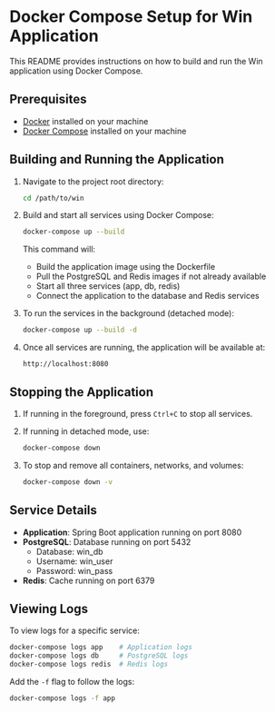 # Docker Compose Setup for Win Application

This README provides instructions on how to build and run the Win application using Docker Compose.

## Prerequisites

- [Docker](https://docs.docker.com/get-docker/) installed on your machine
- [Docker Compose](https://docs.docker.com/compose/install/) installed on your machine

## Building and Running the Application

1. Navigate to the project root directory:
   ```bash
   cd /path/to/win
   ```

2. Build and start all services using Docker Compose:
   ```bash
   docker-compose up --build
   ```
   
   This command will:
   - Build the application image using the Dockerfile
   - Pull the PostgreSQL and Redis images if not already available
   - Start all three services (app, db, redis)
   - Connect the application to the database and Redis services

3. To run the services in the background (detached mode):
   ```bash
   docker-compose up --build -d
   ```

4. Once all services are running, the application will be available at:
   ```
   http://localhost:8080
   ```

## Stopping the Application

1. If running in the foreground, press `Ctrl+C` to stop all services.

2. If running in detached mode, use:
   ```bash
   docker-compose down
   ```

3. To stop and remove all containers, networks, and volumes:
   ```bash
   docker-compose down -v
   ```

## Service Details

- **Application**: Spring Boot application running on port 8080
- **PostgreSQL**: Database running on port 5432
  - Database: win_db
  - Username: win_user
  - Password: win_pass
- **Redis**: Cache running on port 6379

## Viewing Logs

To view logs for a specific service:
```bash
docker-compose logs app    # Application logs
docker-compose logs db     # PostgreSQL logs
docker-compose logs redis  # Redis logs
```

Add the `-f` flag to follow the logs:
```bash
docker-compose logs -f app
```